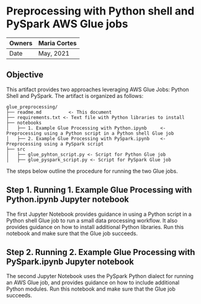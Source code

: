 <h1>Preprocessing with Python shell and PySpark AWS Glue jobs</h1>

| Owners | Maria Cortes |
| ------ | ------ |
| Date| May, 2021 |

<h2>Objective</h2>

This artifact provides two approaches leveraging AWS Glue Jobs: Python Shell and PySpark. The artifact is organized as follows:

```
glue_preprocessing/
├── readme.md          <- This document
├── requirements.txt <- Text file with Python libraries to install
├── notebooks
│   ├── 1. Example Glue Processing with Python.ipynb     <- Preprocessing using a Python script in a Python shell Glue job
│   ├── 2. Example Glue Processing with PySpark.ipynb    <- Preprocessing using a PySpark script
├── src
│   ├── glue_pyhton_script.py <- Script for Python Glue job
│   ├── glue_pyspark_script.py <- Script for PySpark Glue job
``` 

The steps below outline the procedure for running the two Glue jobs.

<h2> Step 1. Running 1. Example Glue Processing with Python.ipynb Jupyter notebook </h2>

The first Jupyter Notebook provides guidance in using a Python script in a Python shell Glue job to run a small data processing workflow. It also provides guidance on how to install additional Python libraries. Run this notebook and make sure that the Glue job succeeds. 

<h2> Step 2. Running 2. Example Glue Processing with PySpark.ipynb Jupyter notebook </h2>

The second Jupyter Notebook uses the PySpark Python dialect for running an AWS Glue job, and provides guidance on how to include additional Python modules. Run this notebook and make sure that the Glue job succeeds.